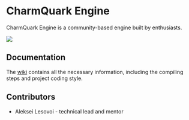 # CharmQuark Engine
CharmQuark Engine is a community-based engine built by enthusiasts.

![](https://cdn.discordapp.com/attachments/666415318872096799/1338377584890871829/CharmQuarkEngine_Screenshot.png?ex=67aadcc2&is=67a98b42&hm=a23978db7d08c758a46e08005761307067581ffee0de379dd1390e7ce1dba20d&)

## Documentation
The [wiki](https://github.com/Steelhead-Games/CharmQuarkEngine/wiki) contains all the necessary information, including the compiling steps and project coding style.

## Contributors
* Aleksei Lesovoi - technical lead and mentor
